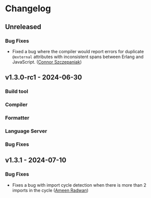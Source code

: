 # Changelog

## Unreleased

### Bug Fixes

- Fixed a bug where the compiler would report errors for duplicate `@external`
  attributes with inconsistent spans between Erlang and JavaScript.
  ([Connor Szczepaniak](https://github.com/cszczepaniak))

## v1.3.0-rc1 - 2024-06-30

### Build tool

### Compiler

### Formatter

### Language Server

### Bug Fixes

## v1.3.1 - 2024-07-10

### Bug Fixes

- Fixes a bug with import cycle detection when there is more than 2 imports in the cycle
  ([Ameen Radwan](https://github.com/Acepie))
